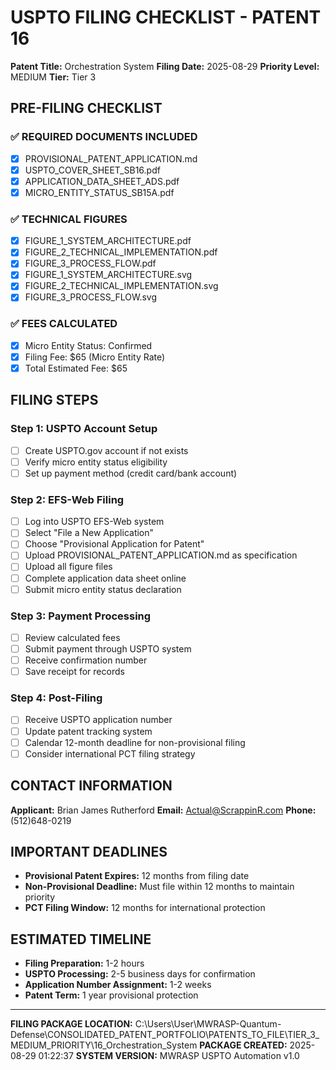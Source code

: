 # USPTO FILING CHECKLIST - PATENT 16

**Patent Title:** Orchestration System
**Filing Date:** 2025-08-29
**Priority Level:** MEDIUM
**Tier:** Tier 3

## PRE-FILING CHECKLIST

### ✅ REQUIRED DOCUMENTS INCLUDED
- [x] PROVISIONAL_PATENT_APPLICATION.md
- [x] USPTO_COVER_SHEET_SB16.pdf
- [x] APPLICATION_DATA_SHEET_ADS.pdf
- [x] MICRO_ENTITY_STATUS_SB15A.pdf

### ✅ TECHNICAL FIGURES
- [x] FIGURE_1_SYSTEM_ARCHITECTURE.pdf
- [x] FIGURE_2_TECHNICAL_IMPLEMENTATION.pdf
- [x] FIGURE_3_PROCESS_FLOW.pdf
- [x] FIGURE_1_SYSTEM_ARCHITECTURE.svg
- [x] FIGURE_2_TECHNICAL_IMPLEMENTATION.svg
- [x] FIGURE_3_PROCESS_FLOW.svg

### ✅ FEES CALCULATED
- [x] Micro Entity Status: Confirmed
- [x] Filing Fee: $65 (Micro Entity Rate)
- [x] Total Estimated Fee: $65

## FILING STEPS

### Step 1: USPTO Account Setup
- [ ] Create USPTO.gov account if not exists
- [ ] Verify micro entity status eligibility
- [ ] Set up payment method (credit card/bank account)

### Step 2: EFS-Web Filing
- [ ] Log into USPTO EFS-Web system
- [ ] Select "File a New Application" 
- [ ] Choose "Provisional Application for Patent"
- [ ] Upload PROVISIONAL_PATENT_APPLICATION.md as specification
- [ ] Upload all figure files
- [ ] Complete application data sheet online
- [ ] Submit micro entity status declaration

### Step 3: Payment Processing  
- [ ] Review calculated fees
- [ ] Submit payment through USPTO system
- [ ] Receive confirmation number
- [ ] Save receipt for records

### Step 4: Post-Filing
- [ ] Receive USPTO application number
- [ ] Update patent tracking system
- [ ] Calendar 12-month deadline for non-provisional filing
- [ ] Consider international PCT filing strategy

## CONTACT INFORMATION

**Applicant:** Brian James Rutherford
**Email:** Actual@ScrappinR.com
**Phone:** (512)648-0219

## IMPORTANT DEADLINES

- **Provisional Patent Expires:** 12 months from filing date
- **Non-Provisional Deadline:** Must file within 12 months to maintain priority
- **PCT Filing Window:** 12 months for international protection

## ESTIMATED TIMELINE

- **Filing Preparation:** 1-2 hours
- **USPTO Processing:** 2-5 business days for confirmation  
- **Application Number Assignment:** 1-2 weeks
- **Patent Term:** 1 year provisional protection

---

**FILING PACKAGE LOCATION:** C:\Users\User\MWRASP-Quantum-Defense\CONSOLIDATED_PATENT_PORTFOLIO\PATENTS_TO_FILE\TIER_3_MEDIUM_PRIORITY\16_Orchestration_System
**PACKAGE CREATED:** 2025-08-29 01:22:37
**SYSTEM VERSION:** MWRASP USPTO Automation v1.0
